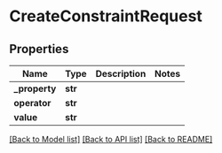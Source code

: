 # CreateConstraintRequest

## Properties
Name | Type | Description | Notes
------------ | ------------- | ------------- | -------------
**_property** | **str** |  | 
**operator** | **str** |  | 
**value** | **str** |  | 

[[Back to Model list]](../README.md#documentation-for-models) [[Back to API list]](../README.md#documentation-for-api-endpoints) [[Back to README]](../README.md)


